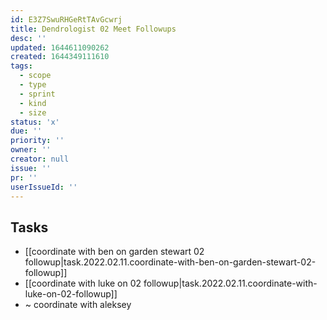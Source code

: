 ```yaml
---
id: E3Z7SwuRHGeRtTAvGcwrj
title: Dendrologist 02 Meet Followups
desc: ''
updated: 1644611090262
created: 1644349111610
tags:
  - scope
  - type
  - sprint
  - kind
  - size
status: 'x'
due: ''
priority: ''
owner: ''
creator: null
issue: ''
pr: ''
userIssueId: ''
---
```



## Tasks
- [[coordinate with ben on garden stewart 02 followup|task.2022.02.11.coordinate-with-ben-on-garden-stewart-02-followup]]
- [[coordinate with luke on 02 followup|task.2022.02.11.coordinate-with-luke-on-02-followup]]
- ~ coordinate with aleksey
